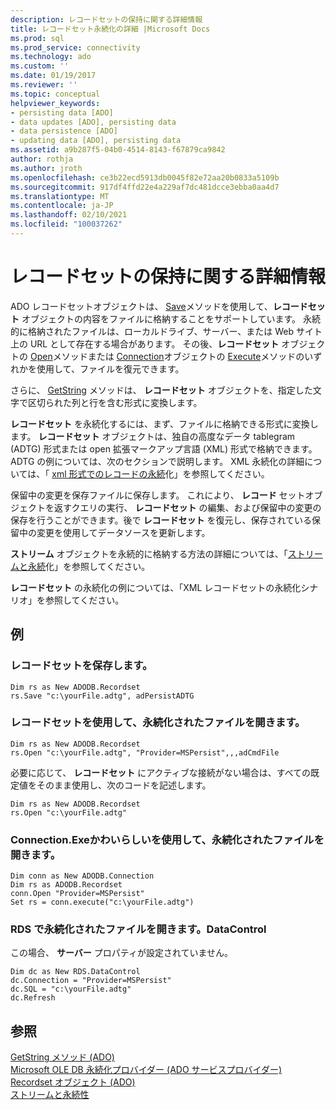 ```yaml
---
description: レコードセットの保持に関する詳細情報
title: レコードセット永続化の詳細 |Microsoft Docs
ms.prod: sql
ms.prod_service: connectivity
ms.technology: ado
ms.custom: ''
ms.date: 01/19/2017
ms.reviewer: ''
ms.topic: conceptual
helpviewer_keywords:
- persisting data [ADO]
- data updates [ADO], persisting data
- data persistence [ADO]
- updating data [ADO], persisting data
ms.assetid: a9b287f5-04b0-4514-8143-f67879ca9842
author: rothja
ms.author: jroth
ms.openlocfilehash: ce3b22ecd5913db0045f82e72aa20b0833a5109b
ms.sourcegitcommit: 917df4ffd22e4a229af7dc481dcce3ebba0aa4d7
ms.translationtype: MT
ms.contentlocale: ja-JP
ms.lasthandoff: 02/10/2021
ms.locfileid: "100037262"
---
```

# <a name="more-about-recordset-persistence"></a>レコードセットの保持に関する詳細情報
ADO レコードセットオブジェクトは、 [Save](../../reference/ado-api/save-method.md)メソッドを使用して、**レコードセット** オブジェクトの内容をファイルに格納することをサポートしています。 永続的に格納されたファイルは、ローカルドライブ、サーバー、または Web サイト上の URL として存在する場合があります。 その後、**レコードセット** オブジェクトの [Open](../../reference/ado-api/open-method-ado-recordset.md)メソッドまたは [Connection](../../reference/ado-api/connection-object-ado.md)オブジェクトの [Execute](../../reference/ado-api/execute-method-ado-connection.md)メソッドのいずれかを使用して、ファイルを復元できます。  
  
 さらに、 [GetString](../../reference/ado-api/getstring-method-ado.md) メソッドは、 **レコードセット** オブジェクトを、指定した文字で区切られた列と行を含む形式に変換します。  
  
 **レコードセット** を永続化するには、まず、ファイルに格納できる形式に変換します。 **レコードセット** オブジェクトは、独自の高度なデータ tablegram (ADTG) 形式または open 拡張マークアップ言語 (XML) 形式で格納できます。 ADTG の例については、次のセクションで説明します。 XML 永続化の詳細については、「 [xml 形式でのレコードの永続](./persisting-records-in-xml-format.md)化」を参照してください。  
  
 保留中の変更を保存ファイルに保存します。 これにより、 **レコード** セットオブジェクトを返すクエリの実行、 **レコードセット** の編集、および保留中の変更の保存を行うことができます。後で **レコードセット** を復元し、保存されている保留中の変更を使用してデータソースを更新します。  
  
 **ストリーム** オブジェクトを永続的に格納する方法の詳細については、「[ストリームと永続](./streams-and-persistence.md)化」を参照してください。  
  
 **レコードセット** の永続化の例については、「XML レコードセットの永続化シナリオ」を参照してください。  
  
## <a name="example"></a>例  
  
### <a name="save-a-recordset"></a>レコードセットを保存します。  
  
```  
Dim rs as New ADODB.Recordset  
rs.Save "c:\yourFile.adtg", adPersistADTG  
```  
  
### <a name="open-a-persisted-file-with-recordsetopen"></a>レコードセットを使用して、永続化されたファイルを開きます。  
  
```  
Dim rs as New ADODB.Recordset  
rs.Open "c:\yourFile.adtg", "Provider=MSPersist",,,adCmdFile  
```  
  
 必要に応じて、 **レコードセット** にアクティブな接続がない場合は、すべての既定値をそのまま使用し、次のコードを記述します。  
  
```  
Dim rs as New ADODB.Recordset  
rs.Open "c:\yourFile.adtg"  
```  
  
### <a name="open-a-persisted-file-with-connectionexecute"></a>Connection.Exeかわいらしいを使用して、永続化されたファイルを開きます。  
  
```  
Dim conn as New ADODB.Connection  
Dim rs as ADODB.Recordset  
conn.Open "Provider=MSPersist"  
Set rs = conn.execute("c:\yourFile.adtg")  
```  
  
### <a name="open-a-persisted-file-with-rdsdatacontrol"></a>RDS で永続化されたファイルを開きます。DataControl  
 この場合、 **サーバー** プロパティが設定されていません。  
  
```  
Dim dc as New RDS.DataControl  
dc.Connection = "Provider=MSPersist"  
dc.SQL = "c:\yourFile.adtg"  
dc.Refresh  
```  
  
## <a name="see-also"></a>参照  
 [GetString メソッド (ADO)](../../reference/ado-api/getstring-method-ado.md)   
 [Microsoft OLE DB 永続化プロバイダー (ADO サービスプロバイダー)](../appendixes/microsoft-ole-db-persistence-provider-ado-service-provider.md)   
 [Recordset オブジェクト (ADO)](../../reference/ado-api/recordset-object-ado.md)   
 [ストリームと永続性](./streams-and-persistence.md)